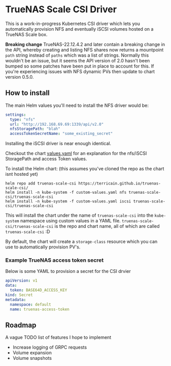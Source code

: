 # TrueNAS Scale CSI Driver

This is a work-in-progress Kubernetes CSI driver which lets you automatically provision
NFS and eventually iSCSI volumes hosted on a TrueNAS Scale box.

**Breaking change** TrueNAS-22.12.4.2 and later contain a breaking change in the API, whereby creating and listing NFS 
shares now returns a mountpoint `path` string instead of `paths` which was a list of strings. Normally this wouldn't be
an issue, but it seems the API version of 2.0 hasn't been bumped so some patches have been put in place to account for
this. If you're experiencing issues with NFS dynamic PVs then update to chart version 0.5.0.

## How to install

The main Helm values you'll need to install the NFS driver would be:
```yaml
settings:
  type: "nfs"
  url: "http://192.168.69.69:1339/api/v2.0"
  nfsStoragePath: "blah"
  accessTokenSecretName: "some_existing_secret"
```

Installing the iSCSI driver is near enough identical.

Checkout the chart [values.yaml](./charts/truenas-scale-csi/values.yaml) for an explanation for the nfs/iSCSI StoragePath and access Token values.

To install the Helm chart: (this assumes you've cloned the repo as the chart isnt hosted yet)
```shell
helm repo add truenas-scale-csi https://terricain.github.io/truenas-scale-csi/
helm install -n kube-system -f custom-values.yaml nfs truenas-scale-csi/truenas-scale-csi
helm install -n kube-system -f custom-values.yaml iscsi truenas-scale-csi/truenas-scale-csi
```
This will install the chart under the name of `truenas-scale-csi` into the `kube-system` namespace using 
custom values in a YAML file. `truenas-scale-csi/truenas-scale-csi` is the repo and chart name, all of which are called `truenas-scale-csi` :D

By default, the chart will create a `storage-class` resource which you can use to automatically provision PV's.

### Example TrueNAS access token secret

Below is some YAML to provision a secret for the CSI drvier

```yaml
apiVersion: v1
data:
  token: BASE64D_ACCESS_KEY
kind: Secret
metadata:
  namespace: default
  name: truenas-access-token
```

## Roadmap

A vague TODO list of features I hope to implement

* Increase logging of GRPC requests
* Volume expansion
* Volume snapshots
